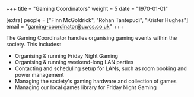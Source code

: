 +++
title = "Gaming Coordinators"
weight = 5
date = "1970-01-01"

[extra]
people = ["Finn McGoldrick", "Rohan Tantepudi", "Krister Hughes"]
email = "gaming-coordinator@uwcs.co.uk"
+++

The Gaming Coordinator handles organising gaming events within the society. This includes:

- Organising & running Friday Night Gaming
- Organising & running weekend-long LAN parties
- Contacting and scheduling setup for LANs, such as room booking and power management
- Managing the society's gaming hardware and collection of games
- Managing our local games library for Friday Night Gaming